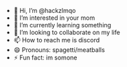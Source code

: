 - 👋 Hi, I’m @hackzlmqo
- 👀 I’m interested in your mom
- 🌱 I’m currently learning something
- 💞️ I’m looking to collaborate on my life
- 📫 How to reach me is discord
- 😄 Pronouns: spagetti/meatballs
- ⚡ Fun fact: im somone

<!---
hackzlmqo/hackzlmqo is a ✨ special ✨ repository because its `README.md` (this file) appears on your GitHub profile.
You can click the Preview link to take a look at your changes.
--->
